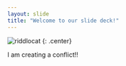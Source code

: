 ```yaml
---
layout: slide
title: "Welcome to our slide deck!"
---
```


![riddlocat](https://octodex.github.com/images/riddlocat.png)
{: .center}

I am creating a conflict!!

